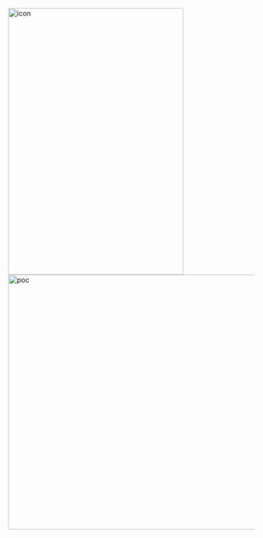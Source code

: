 <img width="358" height="544" alt="icon" src="https://github.com/user-attachments/assets/974b72cc-84a6-4da7-9c9f-58153bb6b3f2" />

<img width="2346" height="520" alt="poc" src="https://github.com/user-attachments/assets/c6d36eb7-8662-4ffe-b526-51349de5270a" />
